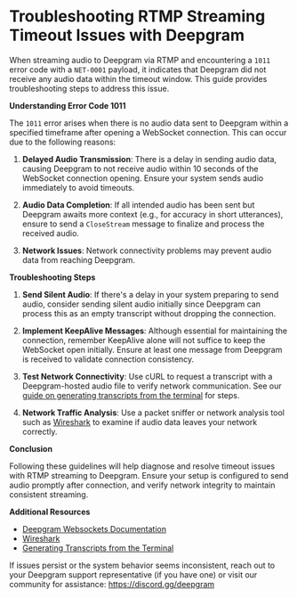 # Troubleshooting RTMP Streaming Timeout Issues with Deepgram

When streaming audio to Deepgram via RTMP and encountering a `1011` error code with a `NET-0001` payload, it indicates that Deepgram did not receive any audio data within the timeout window. This guide provides troubleshooting steps to address this issue.

**Understanding Error Code 1011**

The `1011` error arises when there is no audio data sent to Deepgram within a specified timeframe after opening a WebSocket connection. This can occur due to the following reasons:

1. **Delayed Audio Transmission**: There is a delay in sending audio data, causing Deepgram to not receive audio within 10 seconds of the WebSocket connection opening. Ensure your system sends audio immediately to avoid timeouts.

2. **Audio Data Completion**: If all intended audio has been sent but Deepgram awaits more context (e.g., for accuracy in short utterances), ensure to send a `CloseStream` message to finalize and process the received audio.

3. **Network Issues**: Network connectivity problems may prevent audio data from reaching Deepgram.

**Troubleshooting Steps**

1. **Send Silent Audio**: If there's a delay in your system preparing to send audio, consider sending silent audio initially since Deepgram can process this as an empty transcript without dropping the connection.

2. **Implement KeepAlive Messages**: Although essential for maintaining the connection, remember KeepAlive alone will not suffice to keep the WebSocket open initially. Ensure at least one message from Deepgram is received to validate connection consistency.

3. **Test Network Connectivity**: Use cURL to request a transcript with a Deepgram-hosted audio file to verify network communication. See our [guide on generating transcripts from the terminal](https://developers.deepgram.com/docs/generating-and-saving-transcripts-from-the-terminal) for steps.

4. **Network Traffic Analysis**: Use a packet sniffer or network analysis tool such as [Wireshark](https://www.wireshark.org/) to examine if audio data leaves your network correctly.

**Conclusion**

Following these guidelines will help diagnose and resolve timeout issues with RTMP streaming to Deepgram. Ensure your setup is configured to send audio promptly after connection, and verify network integrity to maintain consistent streaming.

**Additional Resources**

- [Deepgram Websockets Documentation](https://developers.deepgram.com/reference/streaming)
- [Wireshark](https://www.wireshark.org/)
- [Generating Transcripts from the Terminal](https://developers.deepgram.com/docs/generating-and-saving-transcripts-from-the-terminal)

If issues persist or the system behavior seems inconsistent, reach out to your Deepgram support representative (if you have one) or visit our community for assistance: https://discord.gg/deepgram